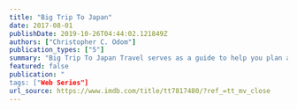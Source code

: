 ```yaml
---
title: "Big Trip To Japan"
date: 2017-08-01
publishDate: 2019-10-26T04:44:02.121849Z
authors: ["Christopher C. Odom"]
publication_types: ["5"]
summary: "Big Trip To Japan Travel serves as a guide to help you plan an adventurous meaningful Big Trip To Japan, enjoy the journey of a lifetime, and thrive as a seasoned world traveler."
featured: false
publication: "
tags: ["Web Series"]
url_source: https://www.imdb.com/title/tt7817480/?ref_=tt_mv_close
---
```

